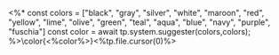 <%* 
const colors = ["black", "gray", "silver", "white", "maroon", "red", "yellow", "lime", "olive", "green", "teal", "aqua", "blue", "navy", "purple", "fuschia"]
const color = await tp.system.suggester(colors,colors); %>\color{<%color%>}<%tp.file.cursor(0)%>